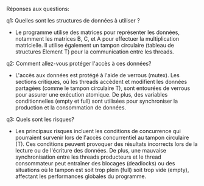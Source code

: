 Réponses aux questions:

q1: Quelles sont les structures de données à utiliser ?
- Le programme utilise des matrices pour représenter les données, notamment les matrices B, C, et A pour effectuer la multiplication matricielle. Il utilise également un tampon circulaire (tableau de structures Element T) pour la communication entre les threads.

q2: Comment allez-vous protéger l'accès à ces données?
- L'accès aux données est protégé à l'aide de verrous (mutex). Les sections critiques, où les threads accèdent et modifient les données partagées (comme le tampon circulaire T), sont entourées de verrous pour assurer une exécution atomique. De plus, des variables conditionnelles (empty et full) sont utilisées pour synchroniser la production et la consommation de données.

q3: Quels sont les risques?
- Les principaux risques incluent les conditions de concurrence qui pourraient survenir lors de l'accès concurrentiel au tampon circulaire (T). Ces conditions peuvent provoquer des résultats incorrects lors de la lecture ou de l'écriture des données. De plus, une mauvaise synchronisation entre les threads producteurs et le thread consommateur peut entraîner des blocages (deadlocks) ou des situations où le tampon est soit trop plein (full) soit trop vide (empty), affectant les performances globales du programme.

